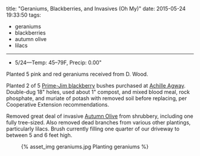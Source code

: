 title: "Geraniums, Blackberries, and Invasives (Oh My)"
date: 2015-05-24 19:33:50
tags:
  - geraniums
  - blackberries
  - autumn olive
  - lilacs
---

- 5/24&mdash;Temp: 45&ndash;79F, Precip: 0.00"

Planted 5 pink and red geraniums received from D. Wood.

Planted 2 of 5
[Prime-Jim blackberry](http://myfolia.com/plants/463-blackberry-rubus-fruticosus/varieties/50267-prime-jim)
bushes purchased at [Achille Agway](http://achilleagway.com/). Double-dug 18"
holes, used about 1" compost, and mixed blood meal, rock phosphate, and muriate
of potash with removed soil before replacing, per Cooperative Extension
recommendations.

Removed great deal of invasive [Autumn Olive](http://www.invasivespeciesinfo.gov/plants/autmnolive.shtml)
from shrubbery, including one fully tree-sized. Also removed dead branches from
various other plantings, particularly lilacs. Brush currently filling one
quarter of our driveway to between 5 and 6 feet high.

<figure>
  {% asset_img geraniums.jpg Planting geraniums %}
</figure>
